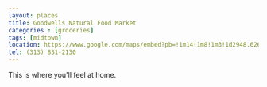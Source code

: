 ```yaml
---
layout: places
title: Goodwells Natural Food Market
categories : [groceries]
tags: [midtown]
location: https://www.google.com/maps/embed?pb=!1m14!1m8!1m3!1d2948.626320510977!2d-83.06407515000001!3d42.35048969999999!3m2!1i1024!2i768!4f13.1!3m3!1m2!1s0x8824d2b0baebf3af%3A0x739e979a481288d0!2sGoodwells+Natural+Food+Market!5e0!3m2!1sen!2sus!4v1391923764819
tel: (313) 831-2130
---
```


<p>This is where you'll feel at home.</p>